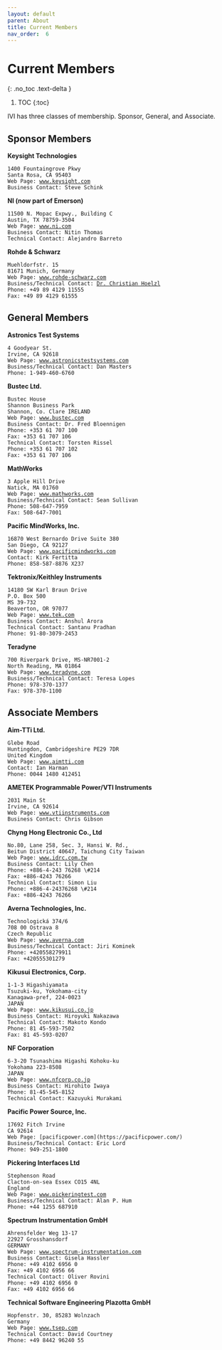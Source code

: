 ```yaml
---
layout: default
parent: About
title: Current Members
nav_order:  6
---
```


# Current Members
{: .no_toc .text-delta }

1. TOC
{:toc}

IVI has three classes of membership.  Sponsor, General, and Associate.

## Sponsor Members

**Keysight Technologies**

<div class="language-plaintext highlighter-rouge"><div class="highlight"><pre class="highlight"><code>1400 Fountaingrove Pkwy
Santa Rosa, CA 95403
Web Page: <a href="http://www.keysight.com">www.keysight.com</a>
Business Contact: Steve Schink
</code></pre></div></div>

**NI (now part of Emerson)**

<div class="language-plaintext highlighter-rouge"><div class="highlight"><pre class="highlight"><code>11500 N. Mopac Expwy., Building C
Austin, TX 78759-3504
Web Page: <a href="http://www.ni.com">www.ni.com</a>
Business Contact: Nitin Thomas
Technical Contact: Alejandro Barreto
</code></pre></div></div>

**Rohde & Schwarz**

<div class="language-plaintext highlighter-rouge"><div class="highlight"><pre class="highlight"><code>Muehldorfstr. 15
81671 Munich, Germany
Web Page: <a href="http://www.rohde-schwarz.com">www.rohde-schwarz.com</a>
Business/Technical Contact: <a href="mailto:christian.hoelzl@rohde-schwarz.com">Dr. Christian Hoelzl</a>
Phone: +49 89 4129 11555
Fax: +49 89 4129 61555
</code></pre></div></div>

## General Members

**Astronics Test Systems**

<div class="language-plaintext highlighter-rouge"><div class="highlight"><pre class="highlight"><code>4 Goodyear St.
Irvine, CA 92618
Web Page: <a href="http://www.astronicstestsystems.com">www.astronicstestsystems.com</a>
Business/Technical Contact: Dan Masters
Phone: 1-949-460-6760
</code></pre></div></div>

**Bustec Ltd.**

<div class="language-plaintext highlighter-rouge"><div class="highlight"><pre class="highlight"><code>Bustec House
Shannon Business Park
Shannon, Co. Clare IRELAND
Web Page: <a href="http://www.bustec.com">www.bustec.com</a>
Business Contact: Dr. Fred Bloennigen
Phone: +353 61 707 100
Fax: +353 61 707 106
Technical Contact: Torsten Rissel
Phone: +353 61 707 102
Fax: +353 61 707 106
</code></pre></div></div>

**MathWorks**

<div class="language-plaintext highlighter-rouge"><div class="highlight"><pre class="highlight"><code>3 Apple Hill Drive
Natick, MA 01760
Web Page: <a href="http://www.mathworks.com">www.mathworks.com</a>
Business/Technical Contact: Sean Sullivan
Phone: 508-647-7959
Fax: 508-647-7001
</code></pre></div></div>

**Pacific MindWorks, Inc.**

<div class="language-plaintext highlighter-rouge"><div class="highlight"><pre class="highlight"><code>16870 West Bernardo Drive Suite 380
San Diego, CA 92127
Web Page: <a href="http://www.pacificmindworks.com">www.pacificmindworks.com</a>
Contact: Kirk Fertitta
Phone: 858-587-8876 X237
</code></pre></div></div>

**Tektronix/Keithley Instruments**

<div class="language-plaintext highlighter-rouge"><div class="highlight"><pre class="highlight"><code>14180 SW Karl Braun Drive
P.O. Box 500
MS 39-732
Beaverton, OR 97077
Web Page: <a href="http://www.tek.com">www.tek.com</a>
Business Contact: Anshul Arora
Technical Contact: Santanu Pradhan
Phone: 91-80-3079-2453
</code></pre></div></div>

**Teradyne**

<div class="language-plaintext highlighter-rouge"><div class="highlight"><pre class="highlight"><code>700 Riverpark Drive, MS-NR7001-2
North Reading, MA 01864
Web Page: <a href="http://www.teradyne.com">www.teradyne.com</a>
Business/Technical Contact: Teresa Lopes
Phone: 978-370-1377
Fax: 978-370-1100
</code></pre></div></div>

## Associate Members

**Aim-TTi Ltd.**

<div class="language-plaintext highlighter-rouge"><div class="highlight"><pre class="highlight"><code>Glebe Road
Huntingdon, Cambridgeshire PE29 7DR
United Kingdom
Web Page: <a href="http://www.aimtti.com">www.aimtti.com</a>
Contact: Ian Harman
Phone: 0044 1480 412451
</code></pre></div></div>

**AMETEK Programmable Power/VTI Instruments**

<div class="language-plaintext highlighter-rouge"><div class="highlight"><pre class="highlight"><code>2031 Main St
Irvine, CA 92614
Web Page: <a href="http://www.vtiinstruments.com/">www.vtiinstruments.com</a>
Business Contact: Chris Gibson
</code></pre></div></div>

**Chyng Hong Electronic Co., Ltd**

<div class="language-plaintext highlighter-rouge"><div class="highlight"><pre class="highlight"><code>No.80, Lane 258, Sec. 3, Hansi W. Rd.,
Beitun District 40647, Taichung City Taiwan
Web Page: <a href="http://www.idrc.com.tw">www.idrc.com.tw</a>
Business Contact: Lily Chen
Phone: +886-4-243 76268 \#214
Fax: +886-4243 76266
Technical Contact: Simon Liu
Phone: +886-4-24376268 \#214
Fax: +886-4243 76266
</code></pre></div></div>

**Averna Technologies, Inc.**

<div class="language-plaintext highlighter-rouge"><div class="highlight"><pre class="highlight"><code>Technologická 374/6
708 00 Ostrava 8
Czech Republic
Web Page: <a href="http://www.averna.com">www.averna.com</a>
Business/Technical Contact: Jiri Kominek
Phone: +420558279911
Fax: +420555301279
</code></pre></div></div>

**Kikusui Electronics, Corp.**

<div class="language-plaintext highlighter-rouge"><div class="highlight"><pre class="highlight"><code>1-1-3 Higashiyamata
Tsuzuki-ku, Yokohama-city
Kanagawa-pref, 224-0023
JAPAN
Web Page: <a href="http://www.kikusui.co.jp">www.kikusui.co.jp</a>
Business Contact: Hiroyuki Nakazawa
Technical Contact: Makoto Kondo
Phone: 81 45-593-7502
Fax: 81 45-593-0207
</code></pre></div></div>

**NF Corporation**

<div class="language-plaintext highlighter-rouge"><div class="highlight"><pre class="highlight"><code>6-3-20 Tsunashima Higashi Kohoku-ku
Yokohama 223-8508
JAPAN
Web Page: <a href="https://www.nfcorp.co.jp/">www.nfcorp.co.jp</a>
Business Contact: Hirohito Iwaya
Phone: 81-45-545-8152
Technical Contact: Kazuyuki Murakami
</code></pre></div></div>

**Pacific Power Source, Inc.**

<div class="language-plaintext highlighter-rouge"><div class="highlight"><pre class="highlight"><code>17692 Fitch Irvine
CA 92614
Web Page: [pacificpower.com](https://pacificpower.com/)
Business/Technical Contact: Eric Lord
Phone: 949-251-1800
</code></pre></div></div>

**Pickering Interfaces Ltd** 

<div class="language-plaintext highlighter-rouge"><div class="highlight"><pre class="highlight"><code>Stephenson Road
Clacton-on-sea Essex CO15 4NL
England
Web Page: <a href="http://www.pickeringtest.com">www.pickeringtest.com</a>
Business/Technical Contact: Alan P. Hum
Phone: +44 1255 687910
</code></pre></div></div>

**Spectrum Instrumentation GmbH**

<div class="language-plaintext highlighter-rouge"><div class="highlight"><pre class="highlight"><code>Ahrensfelder Weg 13-17
22927 Grosshansdorf
GERMANY
Web Page: <a href="http://www.spectrum-instrumentation.com/">www.spectrum-instrumentation.com</a>
Business Contact: Gisela Hassler
Phone: +49 4102 6956 0
Fax: +49 4102 6956 66
Technical Contact: Oliver Rovini
Phone: +49 4102 6956 0
Fax: +49 4102 6956 66
</code></pre></div></div>

**Technical Software Engineering Plazotta GmbH**

<div class="language-plaintext highlighter-rouge"><div class="highlight"><pre class="highlight"><code>Hopfenstr. 30, 85283 Wolnzach
Germany
Web Page: <a href="http://www.tsep.com/">www.tsep.com</a>
Technical Contact: David Courtney
Phone: +49 8442 96240 55
</code></pre></div></div>
